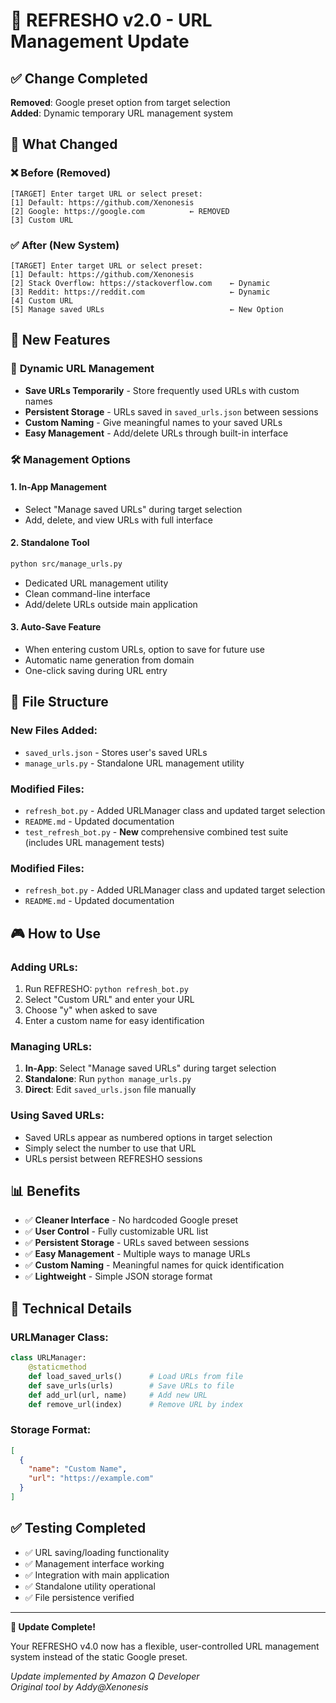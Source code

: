 # 🔗 REFRESHO v2.0 - URL Management Update

## ✅ Change Completed

**Removed**: Google preset option from target selection  
**Added**: Dynamic temporary URL management system

## 🎯 What Changed

### ❌ **Before (Removed)**
```
[TARGET] Enter target URL or select preset:
[1] Default: https://github.com/Xenonesis
[2] Google: https://google.com          ← REMOVED
[3] Custom URL
```

### ✅ **After (New System)**
```
[TARGET] Enter target URL or select preset:
[1] Default: https://github.com/Xenonesis
[2] Stack Overflow: https://stackoverflow.com    ← Dynamic
[3] Reddit: https://reddit.com                   ← Dynamic  
[4] Custom URL
[5] Manage saved URLs                            ← New Option
```

## 🚀 New Features

### 🔗 **Dynamic URL Management**
- **Save URLs Temporarily** - Store frequently used URLs with custom names
- **Persistent Storage** - URLs saved in `saved_urls.json` between sessions
- **Custom Naming** - Give meaningful names to your saved URLs
- **Easy Management** - Add/delete URLs through built-in interface

### 🛠️ **Management Options**

#### **1. In-App Management**
- Select "Manage saved URLs" during target selection
- Add, delete, and view URLs with full interface

#### **2. Standalone Tool**
```bash
python src/manage_urls.py
```
- Dedicated URL management utility
- Clean command-line interface
- Add/delete URLs outside main application

#### **3. Auto-Save Feature**
- When entering custom URLs, option to save for future use
- Automatic name generation from domain
- One-click saving during URL entry

## 📁 File Structure

### **New Files Added:**
- `saved_urls.json` - Stores user's saved URLs
- `manage_urls.py` - Standalone URL management utility

### **Modified Files:**
- `refresh_bot.py` - Added URLManager class and updated target selection
- `README.md` - Updated documentation
- `test_refresh_bot.py` - **New** comprehensive combined test suite (includes URL management tests)

### **Modified Files:**
- `refresh_bot.py` - Added URLManager class and updated target selection
- `README.md` - Updated documentation

## 🎮 How to Use

### **Adding URLs:**
1. Run REFRESHO: `python refresh_bot.py`
2. Select "Custom URL" and enter your URL
3. Choose "y" when asked to save
4. Enter a custom name for easy identification

### **Managing URLs:**
1. **In-App**: Select "Manage saved URLs" during target selection
2. **Standalone**: Run `python manage_urls.py`
3. **Direct**: Edit `saved_urls.json` file manually

### **Using Saved URLs:**
- Saved URLs appear as numbered options in target selection
- Simply select the number to use that URL
- URLs persist between REFRESHO sessions

## 📊 Benefits

- ✅ **Cleaner Interface** - No hardcoded Google preset
- ✅ **User Control** - Fully customizable URL list
- ✅ **Persistent Storage** - URLs saved between sessions
- ✅ **Easy Management** - Multiple ways to manage URLs
- ✅ **Custom Naming** - Meaningful names for quick identification
- ✅ **Lightweight** - Simple JSON storage format

## 🔧 Technical Details

### **URLManager Class:**
```python
class URLManager:
    @staticmethod
    def load_saved_urls()      # Load URLs from file
    def save_urls(urls)        # Save URLs to file  
    def add_url(url, name)     # Add new URL
    def remove_url(index)      # Remove URL by index
```

### **Storage Format:**
```json
[
  {
    "name": "Custom Name",
    "url": "https://example.com"
  }
]
```

## ✅ Testing Completed

- ✅ URL saving/loading functionality
- ✅ Management interface working
- ✅ Integration with main application
- ✅ Standalone utility operational
- ✅ File persistence verified

---

**🎉 Update Complete!**

Your REFRESHO v4.0 now has a flexible, user-controlled URL management system instead of the static Google preset.

*Update implemented by Amazon Q Developer*  
*Original tool by Addy@Xenonesis*